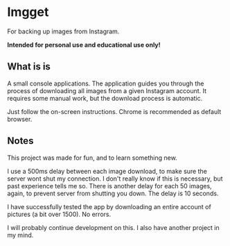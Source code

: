 # Imgget
For backing up images from Instagram.

**Intended for personal use and educational use only!**

## What is is
A small console applications.
The application guides you through the process of downloading all images from a given Instagram account.
It requires some manual work, but the download process is automatic. 

Just follow the on-screen instructions. Chrome is recommended as default browser. 

## Notes
This project was made for fun, and to learn something new. 

I use a 500ms delay between each image download, to make sure the server wont shut my connection. 
I don't really know if this is necessary, but past experience tells me so.
There is another delay for each 50 images, again, to prevent server from shutting you down. The delay is 10 seconds. 

I have successfully tested the app by downloading an entire account of pictures (a bit over 1500). No errors. 

I will probably continue development on this. I also have another project in my mind. 
